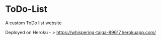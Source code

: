 # ToDo-List
A custom ToDo list website 

Deployed on Heroku - > https://whispering-taiga-89617.herokuapp.com/



